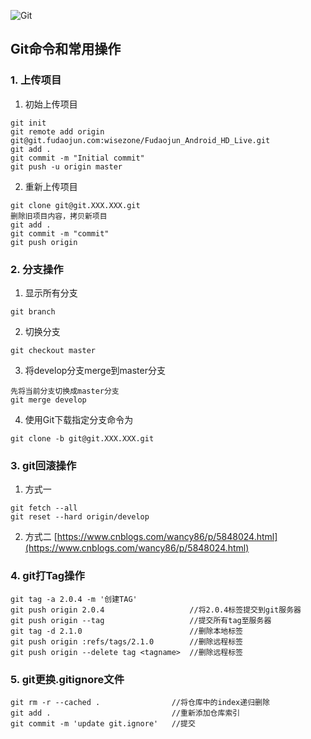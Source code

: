 ![Git](https://git-scm.com/images/logo@2x.png)

## Git命令和常用操作
### 1. 上传项目
1. 初始上传项目
```
git init
git remote add origin git@git.fudaojun.com:wisezone/Fudaojun_Android_HD_Live.git
git add .
git commit -m "Initial commit"
git push -u origin master
```
2. 重新上传项目
```
git clone git@git.XXX.XXX.git
删除旧项目内容，拷贝新项目
git add .
git commit -m "commit"
git push origin
```
### 2. 分支操作
1. 显示所有分支
```
git branch
```
2. 切换分支
```
git checkout master
```
3. 将develop分支merge到master分支
```
先将当前分支切换成master分支
git merge develop
```
4. 使用Git下载指定分支命令为
```
git clone -b git@git.XXX.XXX.git
```
### 3. git回滚操作
1. 方式一
```
git fetch --all
git reset --hard origin/develop
```
2. 方式二
[https://www.cnblogs.com/wancy86/p/5848024.html](https://www.cnblogs.com/wancy86/p/5848024.html)

### 4. git打Tag操作
```
git tag -a 2.0.4 -m '创建TAG'
git push origin 2.0.4                   //将2.0.4标签提交到git服务器
git push origin --tag                   //提交所有tag至服务器
git tag -d 2.1.0                        //删除本地标签
git push origin :refs/tags/2.1.0        //删除远程标签
git push origin --delete tag <tagname>  //删除远程标签
```
### 5. git更换.gitignore文件
```
git rm -r --cached .                //将仓库中的index递归删除  
git add .                           //重新添加仓库索引
git commit -m 'update git.ignore'   //提交
``` 
